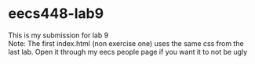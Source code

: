 # eecs448-lab9  
This is my submission for lab 9  
Note: The first index.html (non exercise one) uses the same css from the last lab.
Open it through my eecs people page if you want it to not be ugly